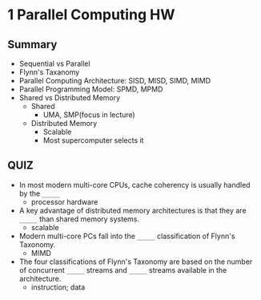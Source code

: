# 1 Parallel Computing HW

## Summary

- Sequential vs Parallel
- Flynn's Taxanomy
- Parallel Computing Architecture: SISD, MISD, SIMD, MIMD
- Parallel Programming Model: SPMD, MPMD
- Shared vs Distributed Memory 
  - Shared 
    - UMA, SMP(focus in lecture)
  - Distributed Memory 
    - Scalable
    - Most supercomputer selects it

## QUIZ

- In most modern multi-core CPUs, cache coherency is usually handled by the `_____` 
  - processor hardware
- A key advantage of distributed memory architectures is that they are `_____` than shared memory systems.
  - scalable
- Modern multi-core PCs fall into the `_____` classification of Flynn's Taxonomy.
  - MIMD
- The four classifications of Flynn's Taxonomy are based on the number of concurrent `_____` streams and `_____` streams available in the architecture.
  - instruction; data













